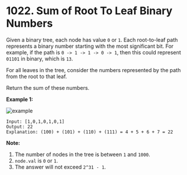 # 1022. Sum of Root To Leaf Binary Numbers

Given a binary tree, each node has value `0` or `1`. Each root-to-leaf path represents a binary number starting with the most significant bit. For example, if the path is `0 -> 1 -> 1 -> 0 -> 1`, then this could represent `01101` in binary, which is `13`.

For all leaves in the tree, consider the numbers represented by the path from the root to that leaf.

Return the sum of these numbers.

**Example 1:**

![example](https://assets.leetcode.com/uploads/2019/04/04/sum-of-root-to-leaf-binary-numbers.png)

```()
Input: [1,0,1,0,1,0,1]
Output: 22
Explanation: (100) + (101) + (110) + (111) = 4 + 5 + 6 + 7 = 22
```

**Note:**

1. The number of nodes in the tree is between `1` and `1000`.
2. `node.val` is `0` or `1`.
3. The answer will not exceed `2^31 - 1`.
